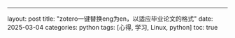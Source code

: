 ---
layout: post
title: "zotero一键替换eng为en，以适应毕业论文的格式"
date: 2025-03-04
categories: python
tags: [心得, 学习, Linux, python]
toc:  true

